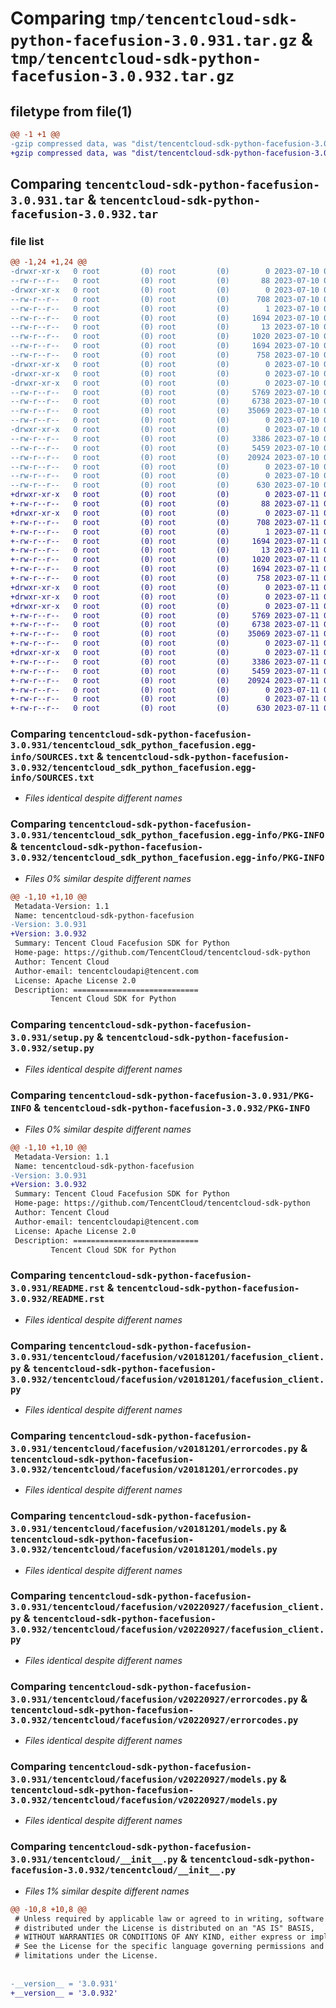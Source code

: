 # Comparing `tmp/tencentcloud-sdk-python-facefusion-3.0.931.tar.gz` & `tmp/tencentcloud-sdk-python-facefusion-3.0.932.tar.gz`

## filetype from file(1)

```diff
@@ -1 +1 @@
-gzip compressed data, was "dist/tencentcloud-sdk-python-facefusion-3.0.931.tar", last modified: Mon Jul 10 00:40:45 2023, max compression
+gzip compressed data, was "dist/tencentcloud-sdk-python-facefusion-3.0.932.tar", last modified: Tue Jul 11 00:45:53 2023, max compression
```

## Comparing `tencentcloud-sdk-python-facefusion-3.0.931.tar` & `tencentcloud-sdk-python-facefusion-3.0.932.tar`

### file list

```diff
@@ -1,24 +1,24 @@
-drwxr-xr-x   0 root         (0) root         (0)        0 2023-07-10 00:40:45.000000 tencentcloud-sdk-python-facefusion-3.0.931/
--rw-r--r--   0 root         (0) root         (0)       88 2023-07-10 00:40:45.000000 tencentcloud-sdk-python-facefusion-3.0.931/setup.cfg
-drwxr-xr-x   0 root         (0) root         (0)        0 2023-07-10 00:40:45.000000 tencentcloud-sdk-python-facefusion-3.0.931/tencentcloud_sdk_python_facefusion.egg-info/
--rw-r--r--   0 root         (0) root         (0)      708 2023-07-10 00:40:45.000000 tencentcloud-sdk-python-facefusion-3.0.931/tencentcloud_sdk_python_facefusion.egg-info/SOURCES.txt
--rw-r--r--   0 root         (0) root         (0)        1 2023-07-10 00:40:45.000000 tencentcloud-sdk-python-facefusion-3.0.931/tencentcloud_sdk_python_facefusion.egg-info/dependency_links.txt
--rw-r--r--   0 root         (0) root         (0)     1694 2023-07-10 00:40:45.000000 tencentcloud-sdk-python-facefusion-3.0.931/tencentcloud_sdk_python_facefusion.egg-info/PKG-INFO
--rw-r--r--   0 root         (0) root         (0)       13 2023-07-10 00:40:45.000000 tencentcloud-sdk-python-facefusion-3.0.931/tencentcloud_sdk_python_facefusion.egg-info/top_level.txt
--rw-r--r--   0 root         (0) root         (0)     1020 2023-07-10 00:40:45.000000 tencentcloud-sdk-python-facefusion-3.0.931/setup.py
--rw-r--r--   0 root         (0) root         (0)     1694 2023-07-10 00:40:45.000000 tencentcloud-sdk-python-facefusion-3.0.931/PKG-INFO
--rw-r--r--   0 root         (0) root         (0)      758 2023-07-10 00:40:45.000000 tencentcloud-sdk-python-facefusion-3.0.931/README.rst
-drwxr-xr-x   0 root         (0) root         (0)        0 2023-07-10 00:40:45.000000 tencentcloud-sdk-python-facefusion-3.0.931/tencentcloud/
-drwxr-xr-x   0 root         (0) root         (0)        0 2023-07-10 00:40:45.000000 tencentcloud-sdk-python-facefusion-3.0.931/tencentcloud/facefusion/
-drwxr-xr-x   0 root         (0) root         (0)        0 2023-07-10 00:40:45.000000 tencentcloud-sdk-python-facefusion-3.0.931/tencentcloud/facefusion/v20181201/
--rw-r--r--   0 root         (0) root         (0)     5769 2023-07-10 00:40:45.000000 tencentcloud-sdk-python-facefusion-3.0.931/tencentcloud/facefusion/v20181201/facefusion_client.py
--rw-r--r--   0 root         (0) root         (0)     6738 2023-07-10 00:40:45.000000 tencentcloud-sdk-python-facefusion-3.0.931/tencentcloud/facefusion/v20181201/errorcodes.py
--rw-r--r--   0 root         (0) root         (0)    35069 2023-07-10 00:40:45.000000 tencentcloud-sdk-python-facefusion-3.0.931/tencentcloud/facefusion/v20181201/models.py
--rw-r--r--   0 root         (0) root         (0)        0 2023-07-10 00:40:45.000000 tencentcloud-sdk-python-facefusion-3.0.931/tencentcloud/facefusion/v20181201/__init__.py
-drwxr-xr-x   0 root         (0) root         (0)        0 2023-07-10 00:40:45.000000 tencentcloud-sdk-python-facefusion-3.0.931/tencentcloud/facefusion/v20220927/
--rw-r--r--   0 root         (0) root         (0)     3386 2023-07-10 00:40:45.000000 tencentcloud-sdk-python-facefusion-3.0.931/tencentcloud/facefusion/v20220927/facefusion_client.py
--rw-r--r--   0 root         (0) root         (0)     5459 2023-07-10 00:40:45.000000 tencentcloud-sdk-python-facefusion-3.0.931/tencentcloud/facefusion/v20220927/errorcodes.py
--rw-r--r--   0 root         (0) root         (0)    20924 2023-07-10 00:40:45.000000 tencentcloud-sdk-python-facefusion-3.0.931/tencentcloud/facefusion/v20220927/models.py
--rw-r--r--   0 root         (0) root         (0)        0 2023-07-10 00:40:45.000000 tencentcloud-sdk-python-facefusion-3.0.931/tencentcloud/facefusion/v20220927/__init__.py
--rw-r--r--   0 root         (0) root         (0)        0 2023-07-10 00:40:45.000000 tencentcloud-sdk-python-facefusion-3.0.931/tencentcloud/facefusion/__init__.py
--rw-r--r--   0 root         (0) root         (0)      630 2023-07-10 00:40:45.000000 tencentcloud-sdk-python-facefusion-3.0.931/tencentcloud/__init__.py
+drwxr-xr-x   0 root         (0) root         (0)        0 2023-07-11 00:45:53.000000 tencentcloud-sdk-python-facefusion-3.0.932/
+-rw-r--r--   0 root         (0) root         (0)       88 2023-07-11 00:45:53.000000 tencentcloud-sdk-python-facefusion-3.0.932/setup.cfg
+drwxr-xr-x   0 root         (0) root         (0)        0 2023-07-11 00:45:53.000000 tencentcloud-sdk-python-facefusion-3.0.932/tencentcloud_sdk_python_facefusion.egg-info/
+-rw-r--r--   0 root         (0) root         (0)      708 2023-07-11 00:45:53.000000 tencentcloud-sdk-python-facefusion-3.0.932/tencentcloud_sdk_python_facefusion.egg-info/SOURCES.txt
+-rw-r--r--   0 root         (0) root         (0)        1 2023-07-11 00:45:53.000000 tencentcloud-sdk-python-facefusion-3.0.932/tencentcloud_sdk_python_facefusion.egg-info/dependency_links.txt
+-rw-r--r--   0 root         (0) root         (0)     1694 2023-07-11 00:45:53.000000 tencentcloud-sdk-python-facefusion-3.0.932/tencentcloud_sdk_python_facefusion.egg-info/PKG-INFO
+-rw-r--r--   0 root         (0) root         (0)       13 2023-07-11 00:45:53.000000 tencentcloud-sdk-python-facefusion-3.0.932/tencentcloud_sdk_python_facefusion.egg-info/top_level.txt
+-rw-r--r--   0 root         (0) root         (0)     1020 2023-07-11 00:45:53.000000 tencentcloud-sdk-python-facefusion-3.0.932/setup.py
+-rw-r--r--   0 root         (0) root         (0)     1694 2023-07-11 00:45:53.000000 tencentcloud-sdk-python-facefusion-3.0.932/PKG-INFO
+-rw-r--r--   0 root         (0) root         (0)      758 2023-07-11 00:45:53.000000 tencentcloud-sdk-python-facefusion-3.0.932/README.rst
+drwxr-xr-x   0 root         (0) root         (0)        0 2023-07-11 00:45:53.000000 tencentcloud-sdk-python-facefusion-3.0.932/tencentcloud/
+drwxr-xr-x   0 root         (0) root         (0)        0 2023-07-11 00:45:53.000000 tencentcloud-sdk-python-facefusion-3.0.932/tencentcloud/facefusion/
+drwxr-xr-x   0 root         (0) root         (0)        0 2023-07-11 00:45:53.000000 tencentcloud-sdk-python-facefusion-3.0.932/tencentcloud/facefusion/v20181201/
+-rw-r--r--   0 root         (0) root         (0)     5769 2023-07-11 00:45:53.000000 tencentcloud-sdk-python-facefusion-3.0.932/tencentcloud/facefusion/v20181201/facefusion_client.py
+-rw-r--r--   0 root         (0) root         (0)     6738 2023-07-11 00:45:53.000000 tencentcloud-sdk-python-facefusion-3.0.932/tencentcloud/facefusion/v20181201/errorcodes.py
+-rw-r--r--   0 root         (0) root         (0)    35069 2023-07-11 00:45:53.000000 tencentcloud-sdk-python-facefusion-3.0.932/tencentcloud/facefusion/v20181201/models.py
+-rw-r--r--   0 root         (0) root         (0)        0 2023-07-11 00:45:53.000000 tencentcloud-sdk-python-facefusion-3.0.932/tencentcloud/facefusion/v20181201/__init__.py
+drwxr-xr-x   0 root         (0) root         (0)        0 2023-07-11 00:45:53.000000 tencentcloud-sdk-python-facefusion-3.0.932/tencentcloud/facefusion/v20220927/
+-rw-r--r--   0 root         (0) root         (0)     3386 2023-07-11 00:45:53.000000 tencentcloud-sdk-python-facefusion-3.0.932/tencentcloud/facefusion/v20220927/facefusion_client.py
+-rw-r--r--   0 root         (0) root         (0)     5459 2023-07-11 00:45:53.000000 tencentcloud-sdk-python-facefusion-3.0.932/tencentcloud/facefusion/v20220927/errorcodes.py
+-rw-r--r--   0 root         (0) root         (0)    20924 2023-07-11 00:45:53.000000 tencentcloud-sdk-python-facefusion-3.0.932/tencentcloud/facefusion/v20220927/models.py
+-rw-r--r--   0 root         (0) root         (0)        0 2023-07-11 00:45:53.000000 tencentcloud-sdk-python-facefusion-3.0.932/tencentcloud/facefusion/v20220927/__init__.py
+-rw-r--r--   0 root         (0) root         (0)        0 2023-07-11 00:45:53.000000 tencentcloud-sdk-python-facefusion-3.0.932/tencentcloud/facefusion/__init__.py
+-rw-r--r--   0 root         (0) root         (0)      630 2023-07-11 00:45:53.000000 tencentcloud-sdk-python-facefusion-3.0.932/tencentcloud/__init__.py
```

### Comparing `tencentcloud-sdk-python-facefusion-3.0.931/tencentcloud_sdk_python_facefusion.egg-info/SOURCES.txt` & `tencentcloud-sdk-python-facefusion-3.0.932/tencentcloud_sdk_python_facefusion.egg-info/SOURCES.txt`

 * *Files identical despite different names*

### Comparing `tencentcloud-sdk-python-facefusion-3.0.931/tencentcloud_sdk_python_facefusion.egg-info/PKG-INFO` & `tencentcloud-sdk-python-facefusion-3.0.932/tencentcloud_sdk_python_facefusion.egg-info/PKG-INFO`

 * *Files 0% similar despite different names*

```diff
@@ -1,10 +1,10 @@
 Metadata-Version: 1.1
 Name: tencentcloud-sdk-python-facefusion
-Version: 3.0.931
+Version: 3.0.932
 Summary: Tencent Cloud Facefusion SDK for Python
 Home-page: https://github.com/TencentCloud/tencentcloud-sdk-python
 Author: Tencent Cloud
 Author-email: tencentcloudapi@tencent.com
 License: Apache License 2.0
 Description: ============================
         Tencent Cloud SDK for Python
```

### Comparing `tencentcloud-sdk-python-facefusion-3.0.931/setup.py` & `tencentcloud-sdk-python-facefusion-3.0.932/setup.py`

 * *Files identical despite different names*

### Comparing `tencentcloud-sdk-python-facefusion-3.0.931/PKG-INFO` & `tencentcloud-sdk-python-facefusion-3.0.932/PKG-INFO`

 * *Files 0% similar despite different names*

```diff
@@ -1,10 +1,10 @@
 Metadata-Version: 1.1
 Name: tencentcloud-sdk-python-facefusion
-Version: 3.0.931
+Version: 3.0.932
 Summary: Tencent Cloud Facefusion SDK for Python
 Home-page: https://github.com/TencentCloud/tencentcloud-sdk-python
 Author: Tencent Cloud
 Author-email: tencentcloudapi@tencent.com
 License: Apache License 2.0
 Description: ============================
         Tencent Cloud SDK for Python
```

### Comparing `tencentcloud-sdk-python-facefusion-3.0.931/README.rst` & `tencentcloud-sdk-python-facefusion-3.0.932/README.rst`

 * *Files identical despite different names*

### Comparing `tencentcloud-sdk-python-facefusion-3.0.931/tencentcloud/facefusion/v20181201/facefusion_client.py` & `tencentcloud-sdk-python-facefusion-3.0.932/tencentcloud/facefusion/v20181201/facefusion_client.py`

 * *Files identical despite different names*

### Comparing `tencentcloud-sdk-python-facefusion-3.0.931/tencentcloud/facefusion/v20181201/errorcodes.py` & `tencentcloud-sdk-python-facefusion-3.0.932/tencentcloud/facefusion/v20181201/errorcodes.py`

 * *Files identical despite different names*

### Comparing `tencentcloud-sdk-python-facefusion-3.0.931/tencentcloud/facefusion/v20181201/models.py` & `tencentcloud-sdk-python-facefusion-3.0.932/tencentcloud/facefusion/v20181201/models.py`

 * *Files identical despite different names*

### Comparing `tencentcloud-sdk-python-facefusion-3.0.931/tencentcloud/facefusion/v20220927/facefusion_client.py` & `tencentcloud-sdk-python-facefusion-3.0.932/tencentcloud/facefusion/v20220927/facefusion_client.py`

 * *Files identical despite different names*

### Comparing `tencentcloud-sdk-python-facefusion-3.0.931/tencentcloud/facefusion/v20220927/errorcodes.py` & `tencentcloud-sdk-python-facefusion-3.0.932/tencentcloud/facefusion/v20220927/errorcodes.py`

 * *Files identical despite different names*

### Comparing `tencentcloud-sdk-python-facefusion-3.0.931/tencentcloud/facefusion/v20220927/models.py` & `tencentcloud-sdk-python-facefusion-3.0.932/tencentcloud/facefusion/v20220927/models.py`

 * *Files identical despite different names*

### Comparing `tencentcloud-sdk-python-facefusion-3.0.931/tencentcloud/__init__.py` & `tencentcloud-sdk-python-facefusion-3.0.932/tencentcloud/__init__.py`

 * *Files 1% similar despite different names*

```diff
@@ -10,8 +10,8 @@
 # Unless required by applicable law or agreed to in writing, software
 # distributed under the License is distributed on an "AS IS" BASIS,
 # WITHOUT WARRANTIES OR CONDITIONS OF ANY KIND, either express or implied.
 # See the License for the specific language governing permissions and
 # limitations under the License.
 
 
-__version__ = '3.0.931'
+__version__ = '3.0.932'
```

